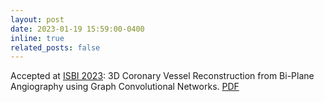 ```yaml
---
layout: post
date: 2023-01-19 15:59:00-0400
inline: true
related_posts: false
---
```


Accepted at [ISBI 2023](https://2023.biomedicalimaging.org/): 3D Coronary Vessel Reconstruction from Bi-Plane Angiography using Graph Convolutional Networks. [PDF](https://arxiv.org/pdf/2302.14795.pdf) 


